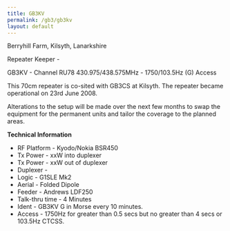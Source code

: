 ```yaml
---
title: GB3KV
permalink: /gb3/gb3kv
layout: default
---
```


Berryhill Farm, Kilsyth, Lanarkshire

Repeater Keeper - 

GB3KV - Channel RU78 430.975/438.575MHz - 1750/103.5Hz (G) Access

This 70cm repeater is co-sited with GB3CS at Kilsyth. The repeater became operational on 23rd June 2008.

Alterations to the setup will be made over the next few months to swap the equipment for the permanent units and tailor the coverage to the planned areas.

**Technical Information**

* RF Platform - Kyodo/Nokia BSR450
* Tx Power - xxW into duplexer
* Tx Power - xxW out of duplexer
* Duplexer - 
* Logic - G1SLE Mk2
* Aerial - Folded Dipole
* Feeder - Andrews LDF250
* Talk-thru time - 4 Minutes
* Ident - GB3KV G in Morse every 10 minutes.
* Access - 1750Hz for greater than 0.5 secs but no greater than 4 secs or 103.5Hz CTCSS. 

